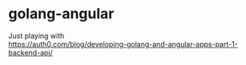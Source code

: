 # golang-angular
Just playing with  
https://auth0.com/blog/developing-golang-and-angular-apps-part-1-backend-api/
